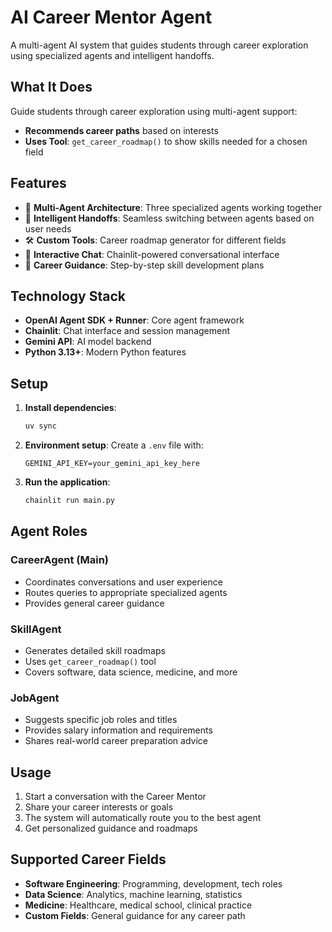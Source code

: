 # AI Career Mentor Agent

A multi-agent AI system that guides students through career exploration using specialized agents and intelligent handoffs.

## What It Does

Guide students through career exploration using multi-agent support:
- **Recommends career paths** based on interests
- **Uses Tool**: `get_career_roadmap()` to show skills needed for a chosen field

## Features

- 🤖 **Multi-Agent Architecture**: Three specialized agents working together
- 🔄 **Intelligent Handoffs**: Seamless switching between agents based on user needs
- 🛠️ **Custom Tools**: Career roadmap generator for different fields
- 💬 **Interactive Chat**: Chainlit-powered conversational interface
- 🎯 **Career Guidance**: Step-by-step skill development plans

## Technology Stack

- **OpenAI Agent SDK + Runner**: Core agent framework
- **Chainlit**: Chat interface and session management
- **Gemini API**: AI model backend
- **Python 3.13+**: Modern Python features

## Setup

1. **Install dependencies**:
   ```bash
   uv sync
   ```

2. **Environment setup**:
   Create a `.env` file with:
   ```
   GEMINI_API_KEY=your_gemini_api_key_here
   ```

3. **Run the application**:
   ```bash
   chainlit run main.py
   ```

## Agent Roles

### CareerAgent (Main)
- Coordinates conversations and user experience
- Routes queries to appropriate specialized agents
- Provides general career guidance

### SkillAgent
- Generates detailed skill roadmaps
- Uses `get_career_roadmap()` tool
- Covers software, data science, medicine, and more

### JobAgent
- Suggests specific job roles and titles
- Provides salary information and requirements
- Shares real-world career preparation advice

## Usage

1. Start a conversation with the Career Mentor
2. Share your career interests or goals
3. The system will automatically route you to the best agent
4. Get personalized guidance and roadmaps

## Supported Career Fields

- **Software Engineering**: Programming, development, tech roles
- **Data Science**: Analytics, machine learning, statistics
- **Medicine**: Healthcare, medical school, clinical practice
- **Custom Fields**: General guidance for any career path


